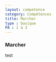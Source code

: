 ```yaml
---
layout: competence
category: Compétences
title: Marcher
type : basique
PA : 1 à 3
---
```



### Marcher

test
